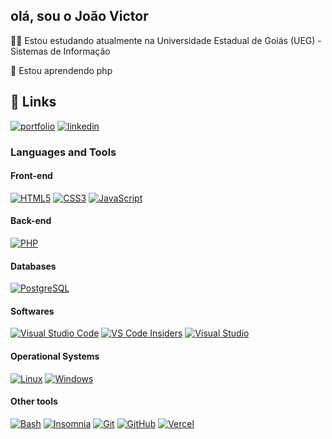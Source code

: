 
## olá, sou o João Victor
👩‍💻 Estou estudando atualmente na Universidade Estadual de Goiás (UEG) - Sistemas de Informação

🧠 Estou aprendendo php


## 🔗 Links
[![portfolio](https://img.shields.io/badge/my_portfolio-000?style=for-the-badge&logo=ko-fi&logoColor=white)](https://portfolio-tlil.vercel.app/)
[![linkedin](https://img.shields.io/badge/linkedin-0A66C2?style=for-the-badge&logo=linkedin&logoColor=white)](https://www.linkedin.com/)

### Languages and Tools

#### Front-end

[![HTML5](https://img.shields.io/badge/HTML5-E34F26.svg?style=for-the-badge&logo=HTML5&logoColor=white)](https://www.w3.org/html/ "Linguagem usada para criar e estruturar páginas na web.")
[![CSS3](https://img.shields.io/badge/CSS3-1572B6.svg?style=for-the-badge&logo=CSS3&logoColor=white)](https://www.w3schools.com/css/ "Linguagem usada para descrever a aparência e o layout de páginas web.")
[![JavaScript](https://img.shields.io/badge/JavaScript-F7DF1E.svg?style=for-the-badge&logo=JavaScript&logoColor=black)](https://developer.mozilla.org/en-US/docs/Web/JavaScript "Linguagem de programação usada principalmente para criar e controlar conteúdo em websites.")

#### Back-end

[![PHP](https://img.shields.io/badge/PHP-777BB4.svg?style=for-the-badge&logo=PHP&logoColor=white)](https://www.php.net "Linguagem de programação amplamente utilizada para desenvolvimento de serviços de API.")

#### Databases

[![PostgreSQL](https://img.shields.io/badge/PostgreSQL-4169E1.svg?style=for-the-badge&logo=PostgreSQL&logoColor=white)](https://www.postgresql.org "Banco de dados relacional robusto e de código aberto.")

#### Softwares

[![Visual Studio Code](https://img.shields.io/badge/Visual%20Studio%20Code-0078d7.svg?style=for-the-badge&logo=visual-studio-code&logoColor=white)](https://code.visualstudio.com/ "Editor de código-fonte para desenvolvimento de software.")
[![VS Code Insiders](https://img.shields.io/badge/VS%20Code%20Insiders-35b393.svg?style=for-the-badge&logo=visual-studio-code&logoColor=white)](https://code.visualstudio.com/insiders/ "Versão de testes do Visual Studio Code.")
[![Visual Studio](https://img.shields.io/badge/Visual%20Studio-5C2D91.svg?style=for-the-badge&logo=visual-studio&logoColor=white)](https://visualstudio.microsoft.com/ "IDE para desenvolvimento de software.")


#### Operational Systems

[![Linux](https://img.shields.io/badge/Linux-FCC624.svg?style=for-the-badge&logo=Linux&logoColor=black)](https://www.linux.org/ "Sistema operacional de código aberto, usado em servidores e desktops.")
[![Windows](https://img.shields.io/badge/Windows-0078D6?style=for-the-badge&logo=windows&logoColor=white)](https://www.microsoft.com/windows/ "Sistema operacional da Microsoft, amplamente utilizado em PCs.")

#### Other tools

[![Bash](https://img.shields.io/badge/GNU%20Bash-4EAA25.svg?style=for-the-badge&logo=GNU-Bash&logoColor=white)](https://www.gnu.org/software/bash/ "Ferramenta de linha de comando para automatizar tarefas.")
[![Insomnia](https://img.shields.io/badge/Insomnia-4000BF.svg?style=for-the-badge&logo=Insomnia&logoColor=white)](https://insomnia.rest/ "Ferramenta para testar APIs.")
[![Git](https://img.shields.io/badge/Git-F05032.svg?style=for-the-badge&logo=Git&logoColor=white)](https://git-scm.com/ "Sistema de controle de versão.")
[![GitHub](https://img.shields.io/badge/GitHub-181717.svg?style=for-the-badge&logo=GitHub&logoColor=white)](https://github.com/ "Plataforma para hospedagem de código.")
[![Vercel](https://img.shields.io/badge/Vercel-000000.svg?style=for-the-badge&logo=Vercel&logoColor=white)](https://vercel.com/ "Plataforma para implantar sites.")
